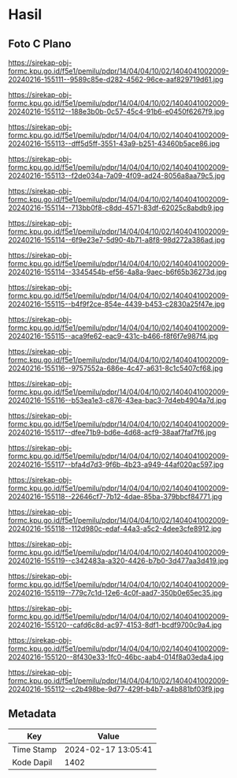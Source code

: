 # Hasil

## Foto C Plano

https://sirekap-obj-formc.kpu.go.id/f5e1/pemilu/pdpr/14/04/04/10/02/1404041002009-20240216-155111--9589c85e-d282-4562-96ce-aaf829719d61.jpg

https://sirekap-obj-formc.kpu.go.id/f5e1/pemilu/pdpr/14/04/04/10/02/1404041002009-20240216-155112--188e3b0b-0c57-45c4-91b6-e0450f6267f9.jpg

https://sirekap-obj-formc.kpu.go.id/f5e1/pemilu/pdpr/14/04/04/10/02/1404041002009-20240216-155113--dff5d5ff-3551-43a9-b251-43460b5ace86.jpg

https://sirekap-obj-formc.kpu.go.id/f5e1/pemilu/pdpr/14/04/04/10/02/1404041002009-20240216-155113--f2de034a-7a09-4f09-ad24-8056a8aa79c5.jpg

https://sirekap-obj-formc.kpu.go.id/f5e1/pemilu/pdpr/14/04/04/10/02/1404041002009-20240216-155114--713bb0f8-c8dd-4571-83df-62025c8abdb9.jpg

https://sirekap-obj-formc.kpu.go.id/f5e1/pemilu/pdpr/14/04/04/10/02/1404041002009-20240216-155114--6f9e23e7-5d90-4b71-a8f8-98d272a386ad.jpg

https://sirekap-obj-formc.kpu.go.id/f5e1/pemilu/pdpr/14/04/04/10/02/1404041002009-20240216-155114--3345454b-ef56-4a8a-9aec-b6f65b36273d.jpg

https://sirekap-obj-formc.kpu.go.id/f5e1/pemilu/pdpr/14/04/04/10/02/1404041002009-20240216-155115--b4f9f2ce-854e-4439-b453-c2830a25f47e.jpg

https://sirekap-obj-formc.kpu.go.id/f5e1/pemilu/pdpr/14/04/04/10/02/1404041002009-20240216-155115--aca9fe62-eac9-431c-b466-f8f6f7e987f4.jpg

https://sirekap-obj-formc.kpu.go.id/f5e1/pemilu/pdpr/14/04/04/10/02/1404041002009-20240216-155116--9757552a-686e-4c47-a631-8c1c5407cf68.jpg

https://sirekap-obj-formc.kpu.go.id/f5e1/pemilu/pdpr/14/04/04/10/02/1404041002009-20240216-155116--b53ea1e3-c876-43ea-bac3-7d4eb4904a7d.jpg

https://sirekap-obj-formc.kpu.go.id/f5e1/pemilu/pdpr/14/04/04/10/02/1404041002009-20240216-155117--dfee71b9-bd6e-4d68-acf9-38aaf7faf7f6.jpg

https://sirekap-obj-formc.kpu.go.id/f5e1/pemilu/pdpr/14/04/04/10/02/1404041002009-20240216-155117--bfa4d7d3-9f6b-4b23-a949-44af020ac597.jpg

https://sirekap-obj-formc.kpu.go.id/f5e1/pemilu/pdpr/14/04/04/10/02/1404041002009-20240216-155118--22646cf7-7b12-4dae-85ba-379bbcf84771.jpg

https://sirekap-obj-formc.kpu.go.id/f5e1/pemilu/pdpr/14/04/04/10/02/1404041002009-20240216-155118--112d980c-edaf-44a3-a5c2-4dee3cfe8912.jpg

https://sirekap-obj-formc.kpu.go.id/f5e1/pemilu/pdpr/14/04/04/10/02/1404041002009-20240216-155119--c342483a-a320-4426-b7b0-3d477aa3d419.jpg

https://sirekap-obj-formc.kpu.go.id/f5e1/pemilu/pdpr/14/04/04/10/02/1404041002009-20240216-155119--779c7c1d-12e6-4c0f-aad7-350b0e65ec35.jpg

https://sirekap-obj-formc.kpu.go.id/f5e1/pemilu/pdpr/14/04/04/10/02/1404041002009-20240216-155120--cafd6c8d-ac97-4153-8df1-bcdf9700c9a4.jpg

https://sirekap-obj-formc.kpu.go.id/f5e1/pemilu/pdpr/14/04/04/10/02/1404041002009-20240216-155120--8f430e33-1fc0-46bc-aab4-014f8a03eda4.jpg

https://sirekap-obj-formc.kpu.go.id/f5e1/pemilu/pdpr/14/04/04/10/02/1404041002009-20240216-155112--c2b498be-9d77-429f-b4b7-a4b881bf03f9.jpg


## Metadata

| Key        | Value               |
| ---------- | ------------------- |
| Time Stamp | 2024-02-17 13:05:41 |
| Kode Dapil | 1402                |



